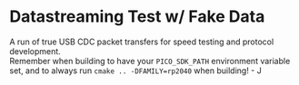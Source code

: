 # Datastreaming Test w/ Fake Data
A run of true USB CDC packet transfers for speed testing and protocol development.  
Remember when building to have your `PICO_SDK_PATH` environment variable set, and to always run `cmake .. -DFAMILY=rp2040` when building! - J